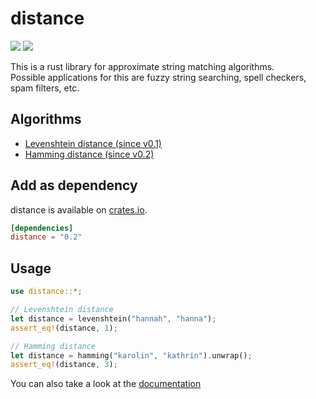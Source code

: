 # distance 
[![](https://travis-ci.org/mbrlabs/distance.svg?branch=master)](https://travis-ci.org/mbrlabs/distance) 
[![](https://img.shields.io/crates/v/distance.svg)](https://crates.io/crates/distance)

This is a rust library for approximate string matching algorithms.   
Possible applications for this are fuzzy string searching, spell checkers, spam filters, etc.

## Algorithms
- [Levenshtein distance (since v0.1)](https://en.wikipedia.org/wiki/Levenshtein_distance) 
- [Hamming distance (since v0.2)](https://en.wikipedia.org/wiki/Hamming_distance)

## Add as dependency
distance is available on [crates.io](https://crates.io/crates/distance).

```toml
[dependencies]
distance = "0.2"
```

## Usage
```rust
use distance::*; 

// Levenshtein distance
let distance = levenshtein("hannah", "hanna");   
assert_eq!(distance, 1);

// Hamming distance
let distance = hamming("karolin", "kathrin").unwrap();   
assert_eq!(distance, 3);
```

You can also take a look at the [documentation](https://mbrlabs.github.io/distance)